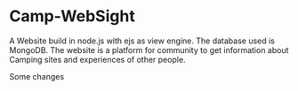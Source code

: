 # Camp-WebSight
A Website build in node.js with ejs as view engine. The database used is MongoDB. The website is a platform for community to get information about Camping sites and experiences of other people.

Some changes

